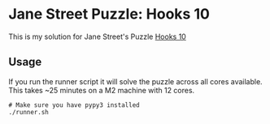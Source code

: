 # Jane Street Puzzle: Hooks 10
This is my solution for Jane Street's Puzzle [Hooks 10](https://www.janestreet.com/puzzles/hooks-10-index/)

## Usage

If you run the runner script it will solve the puzzle across all cores available. This takes ~25 minutes on a M2 machine with 12 cores.
```
# Make sure you have pypy3 installed
./runner.sh
```